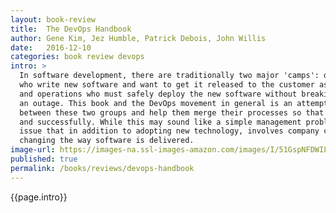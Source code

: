 ```yaml
---
layout: book-review
title:  The DevOps Handbook
author: Gene Kim, Jez Humble, Patrick Debois, John Willis
date:   2016-12-10
categories: book review devops
intro: >
  In software development, there are traditionally two major 'camps': developers,
  who write new software and want to get it released to the customer as quickly as possible,
  and operations who must safely deploy the new software without breaking anything and causing
  an outage. This book and the DevOps movement in general is an attempt to break down the wall
  between these two groups and help them merge their processes so that new software is delivered safely
  and successfully. While this may sound like a simple management problem, in practice it's a complex
  issue that in addition to adopting new technology, involves company culture, building trust, and
  changing the way software is delivered.
image-url: https://images-na.ssl-images-amazon.com/images/I/51GspNFDWIL.jpg
published: true
permalink: /books/reviews/devops-handbook
---
```

{{page.intro}}
